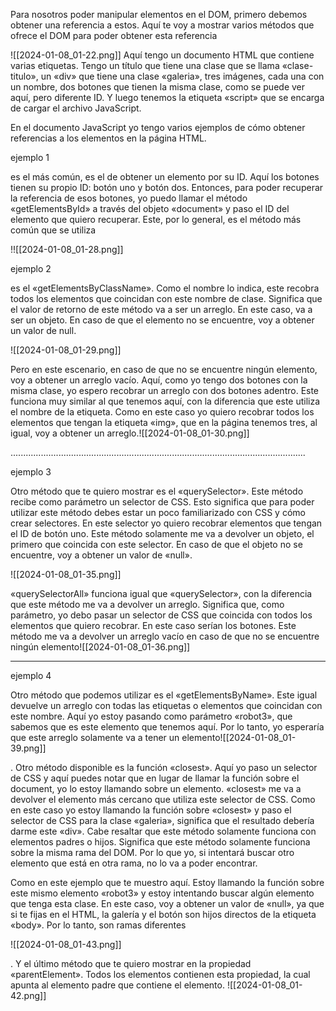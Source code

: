  Para nosotros poder manipular elementos en el DOM, primero debemos obtener una referencia a estos. Aquí te voy a mostrar varios métodos que ofrece el DOM para poder obtener esta referencia

![[2024-01-08_01-22.png]]
 Aquí tengo un documento HTML que contiene varias etiquetas. Tengo un título que tiene una clase que se llama «clase-titulo», un «div» que tiene una clase «galeria», tres imágenes, cada una con un nombre, dos botones que tienen la misma clase, como se puede ver aquí, pero diferente ID. Y luego tenemos la etiqueta «script» que se encarga de cargar el archivo JavaScript. 




 En el documento JavaScript yo tengo varios ejemplos de cómo obtener referencias a los elementos en la página HTML.


ejemplo 1

es el más común, es el de obtener un elemento por su ID. Aquí los botones tienen su propio ID: botón uno y botón dos. Entonces, para poder recuperar la referencia de esos botones, yo puedo llamar el método «getElementsById» a través del objeto «document» y paso el ID del elemento que quiero recuperar. Este, por lo general, es el método más común que se utiliza

!![[2024-01-08_01-28.png]]


ejemplo 2


es el «getElementsByClassName». Como el nombre lo indica, este recobra todos los elementos que coincidan con este nombre de clase. Significa que el valor de retorno de este método va a ser un arreglo. En este caso, va a ser un objeto. En caso de que el elemento no se encuentre, voy a obtener un valor de null. 

![[2024-01-08_01-29.png]]




Pero en este escenario, en caso de que no se encuentre ningún elemento, voy a obtener un arreglo vacío. Aquí, como yo tengo dos botones con la misma clase, yo espero recobrar un arreglo con dos botones adentro. Este funciona muy similar al que tenemos aquí, con la diferencia que este utiliza el nombre de la etiqueta. Como en este caso yo quiero recobrar todos los elementos que tengan la etiqueta «img», que en la página tenemos tres, al igual, voy a obtener un arreglo.![[2024-01-08_01-30.png]]

.....................................................................................................................


ejemplo 3

 Otro método que te quiero mostrar es el «querySelector». Este método recibe como parámetro un selector de CSS. Esto significa que para poder utilizar este método debes estar un poco familiarizado con CSS y cómo crear selectores. En este selector yo quiero recobrar elementos que tengan el ID de botón uno. Este método solamente me va a devolver un objeto, el primero que coincida con este selector. En caso de que el objeto no se encuentre, voy a obtener un valor de «null». 
 
 ![[2024-01-08_01-35.png]]

«querySelectorAll» funciona igual que «querySelector», con la diferencia que este método me va a devolver un arreglo. Significa que, como parámetro, yo debo pasar un selector de CSS que coincida con todos los elementos que quiero recobrar. En este caso serían los botones. Este método me va a devolver un arreglo vacío en caso de que no se encuentre ningún elemento![[2024-01-08_01-36.png]]
 ******************************************************************

ejemplo 4

 Otro método que podemos utilizar es el «getElementsByName». Este igual devuelve un arreglo con todas las etiquetas o elementos que coincidan con este nombre. Aquí yo estoy pasando como parámetro «robot3», que sabemos que es este elemento que tenemos aquí. Por lo tanto, yo esperaría que este arreglo solamente va a tener un elemento![[2024-01-08_01-39.png]]


. Otro método disponible es la función «closest». Aquí yo paso un selector de CSS y aquí puedes notar que en lugar de llamar la función sobre el document, yo lo estoy llamando sobre un elemento. «closest» me va a devolver el elemento más cercano que utiliza este selector de CSS. Como en este caso yo estoy llamando la función sobre «closest» y paso el selector de CSS para la clase «galeria», significa que el resultado debería darme este «div». Cabe resaltar que este método solamente funciona con elementos padres o hijos. Significa que este método solamente funciona sobre la misma rama del DOM. Por lo que yo, si intentará buscar otro elemento que está en otra rama, no lo va a poder encontrar. 





 Como en este ejemplo que te muestro aquí. Estoy llamando la función sobre este mismo elemento «robot3» y estoy intentando buscar algún elemento que tenga esta clase. En este caso, voy a obtener un valor de «null», ya que si te fijas en el HTML, la galería y el botón son hijos directos de la etiqueta «body». Por lo tanto, son ramas diferentes
 
 ![[2024-01-08_01-43.png]]
 
 . Y el último método que te quiero mostrar en la propiedad «parentElement». Todos los elementos contienen esta propiedad, la cual apunta al elemento padre que contiene el elemento. ![[2024-01-08_01-42.png]]
 